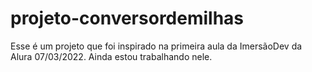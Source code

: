 # projeto-conversordemilhas
Esse é um projeto que foi inspirado na primeira aula da ImersãoDev da Alura  07/03/2022.
Ainda estou trabalhando nele.
